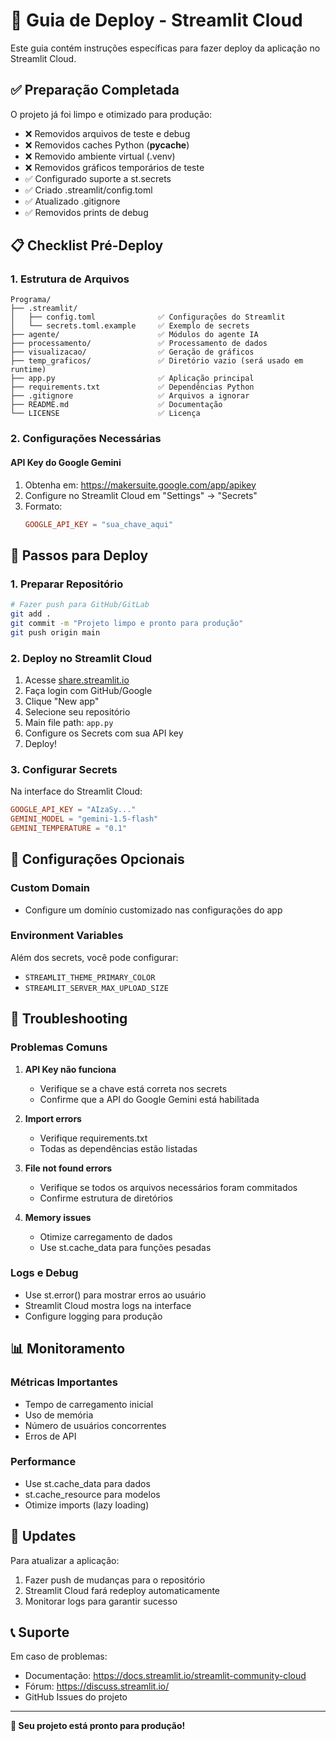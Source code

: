 # 🚀 Guia de Deploy - Streamlit Cloud

Este guia contém instruções específicas para fazer deploy da aplicação no Streamlit Cloud.

## ✅ Preparação Completada

O projeto já foi limpo e otimizado para produção:

- ❌ Removidos arquivos de teste e debug
- ❌ Removidos caches Python (**pycache**)
- ❌ Removido ambiente virtual (.venv)
- ❌ Removidos gráficos temporários de teste
- ✅ Configurado suporte a st.secrets
- ✅ Criado .streamlit/config.toml
- ✅ Atualizado .gitignore
- ✅ Removidos prints de debug

## 📋 Checklist Pré-Deploy

### 1. Estrutura de Arquivos

```
Programa/
├── .streamlit/
│   ├── config.toml              ✅ Configurações do Streamlit
│   └── secrets.toml.example     ✅ Exemplo de secrets
├── agente/                      ✅ Módulos do agente IA
├── processamento/               ✅ Processamento de dados
├── visualizacao/                ✅ Geração de gráficos
├── temp_graficos/               ✅ Diretório vazio (será usado em runtime)
├── app.py                       ✅ Aplicação principal
├── requirements.txt             ✅ Dependências Python
├── .gitignore                   ✅ Arquivos a ignorar
├── README.md                    ✅ Documentação
└── LICENSE                      ✅ Licença
```

### 2. Configurações Necessárias

#### API Key do Google Gemini

1. Obtenha em: https://makersuite.google.com/app/apikey
2. Configure no Streamlit Cloud em "Settings" → "Secrets"
3. Formato:
   ```toml
   GOOGLE_API_KEY = "sua_chave_aqui"
   ```

## 🚀 Passos para Deploy

### 1. Preparar Repositório

```bash
# Fazer push para GitHub/GitLab
git add .
git commit -m "Projeto limpo e pronto para produção"
git push origin main
```

### 2. Deploy no Streamlit Cloud

1. Acesse [share.streamlit.io](https://share.streamlit.io)
2. Faça login com GitHub/Google
3. Clique "New app"
4. Selecione seu repositório
5. Main file path: `app.py`
6. Configure os Secrets com sua API key
7. Deploy!

### 3. Configurar Secrets

Na interface do Streamlit Cloud:

```toml
GOOGLE_API_KEY = "AIzaSy..."
GEMINI_MODEL = "gemini-1.5-flash"
GEMINI_TEMPERATURE = "0.1"
```

## 🔧 Configurações Opcionais

### Custom Domain

- Configure um domínio customizado nas configurações do app

### Environment Variables

Além dos secrets, você pode configurar:

- `STREAMLIT_THEME_PRIMARY_COLOR`
- `STREAMLIT_SERVER_MAX_UPLOAD_SIZE`

## 🚨 Troubleshooting

### Problemas Comuns

1. **API Key não funciona**

   - Verifique se a chave está correta nos secrets
   - Confirme que a API do Google Gemini está habilitada

2. **Import errors**

   - Verifique requirements.txt
   - Todas as dependências estão listadas

3. **File not found errors**

   - Verifique se todos os arquivos necessários foram commitados
   - Confirme estrutura de diretórios

4. **Memory issues**
   - Otimize carregamento de dados
   - Use st.cache_data para funções pesadas

### Logs e Debug

- Use st.error() para mostrar erros ao usuário
- Streamlit Cloud mostra logs na interface
- Configure logging para produção

## 📊 Monitoramento

### Métricas Importantes

- Tempo de carregamento inicial
- Uso de memória
- Número de usuários concorrentes
- Erros de API

### Performance

- Use st.cache_data para dados
- st.cache_resource para modelos
- Otimize imports (lazy loading)

## 🔄 Updates

Para atualizar a aplicação:

1. Fazer push de mudanças para o repositório
2. Streamlit Cloud fará redeploy automaticamente
3. Monitorar logs para garantir sucesso

## 📞 Suporte

Em caso de problemas:

- Documentação: https://docs.streamlit.io/streamlit-community-cloud
- Fórum: https://discuss.streamlit.io/
- GitHub Issues do projeto

---

**🎉 Seu projeto está pronto para produção!**

